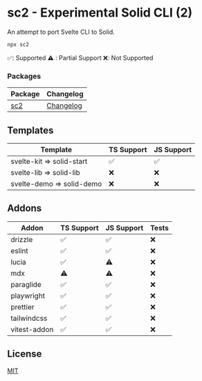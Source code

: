 # sc2 - Experimental Solid CLI (2)

An attempt to port Svelte CLI to Solid.

```bash
npx sc2
```

✅: Supported
⚠️ : Partial Support
❌: Not Supported

### Packages

| Package             | Changelog                              |
| ------------------- | -------------------------------------- |
| [sc2](packages/cli) | [Changelog](packages/cli/CHANGELOG.md) |

## Templates

| Template                  | TS Support | JS Support |
| ------------------------- | ---------- | ---------- |
| svelte-kit => solid-start | ✅         | ✅         |
| svelte-lib => solid-lib   | ❌         | ❌         |
| svelte-demo => solid-demo | ❌         | ❌         |

## Addons

| Addon        | TS Support | JS Support | Tests |
| ------------ | ---------- | ---------- | ----- |
| drizzle      | ✅         | ✅         | ❌    |
| eslint       | ✅         | ✅         | ❌    |
| lucia        | ✅         | ⚠️         | ❌    |
| mdx          | ⚠️         | ⚠️         | ❌    |
| paraglide    | ✅         | ✅         | ❌    |
| playwright   | ✅         | ✅         | ❌    |
| prettier     | ✅         | ✅         | ❌    |
| tailwindcss  | ✅         | ✅         | ❌    |
| vitest-addon | ✅         | ✅         | ❌    |

## License

[MIT](./LICENSE)
